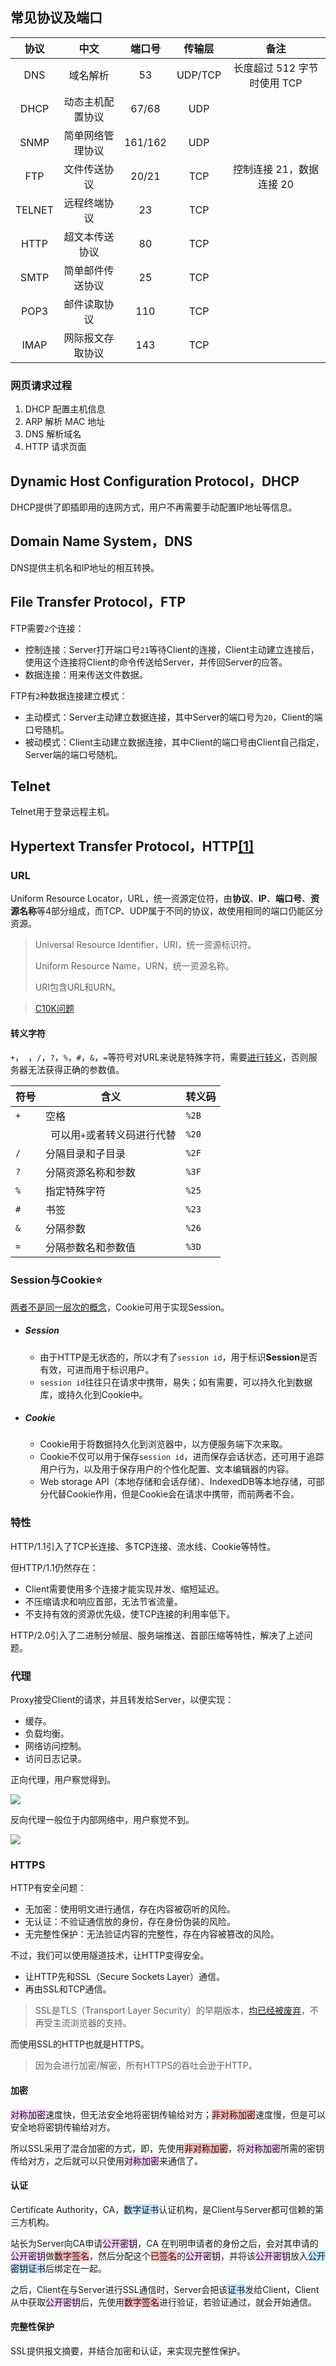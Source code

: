 ## 常见协议及端口

|  协议  |       中文       | 端口号  | 传输层  |            备注             |
| :----: | :--------------: | :-----: | :-----: | :-------------------------: |
|  DNS   |     域名解析     |   53    | UDP/TCP | 长度超过 512 字节时使用 TCP |
|  DHCP  | 动态主机配置协议 |  67/68  |   UDP   |                             |
|  SNMP  | 简单网络管理协议 | 161/162 |   UDP   |                             |
|  FTP   |   文件传送协议   |  20/21  |   TCP   |  控制连接 21，数据连接 20   |
| TELNET |   远程终端协议   |   23    |   TCP   |                             |
|  HTTP  |  超文本传送协议  |   80    |   TCP   |                             |
|  SMTP  | 简单邮件传送协议 |   25    |   TCP   |                             |
|  POP3  |   邮件读取协议   |   110   |   TCP   |                             |
|  IMAP  | 网际报文存取协议 |   143   |   TCP   |                             |

### 网页请求过程

1. DHCP 配置主机信息
2. ARP 解析 MAC 地址
3. DNS 解析域名
4. HTTP 请求页面



## Dynamic Host Configuration Protocol，DHCP

DHCP提供了即插即用的连网方式，用户不再需要手动配置IP地址等信息。



## Domain Name System，DNS

DNS提供主机名和IP地址的相互转换。



## File Transfer Protocol，FTP

FTP需要`2`个连接：

- 控制连接：Server打开端口号`21`等待Client的连接，Client主动建立连接后，使用这个连接将Client的命令传送给Server，并传回Server的应答。
- 数据连接：用来传送文件数据。

FTP有`2`种数据连接建立模式：

- 主动模式：Server主动建立数据连接，其中Server的端口号为`20`，Client的端口号随机。
- 被动模式：Client主动建立数据连接，其中Client的端口号由Client自己指定，Server端的端口号随机。



## Telnet

Telnet用于登录远程主机。



## Hypertext Transfer Protocol，HTTP[[1]](http://www.cyc2018.xyz/计算机基础/HTTP/HTTP.html)

### URL

Uniform Resource Locator，URL，统一资源定位符，由**协议**、**IP**、**端口号**、**资源名称**等4部分组成，而TCP、UDP属于不同的协议，故使用相同的端口仍能区分资源。

> Universal Resource Identifier，URI，统一资源标识符。
>
> Uniform Resource Name，URN，统一资源名称。
>
> URI包含URL和URN。

> [C10K问题](http://www.52im.net/thread-566-1-1.html)

#### 转义字符

`+`，` `，`/`，`?`，`%`，`#`，`&`，`=`等符号对URL来说是特殊字符，需要[进行转义](https://developer.aliyun.com/article/618753)，否则服务器无法获得正确的参数值。

| 符号 | 含义                           | 转义码 |
| ---- | ------------------------------ | ------ |
| `+`  | 空格                           | `%2B`  |
| ` `  | ` `可以用`+`或者转义码进行代替 | `%20`  |
| `/`  | 分隔目录和子目录               | `%2F`  |
| `?`  | 分隔资源名称和参数             | `%3F`  |
| `%`  | 指定特殊字符                   | `%25`  |
| `#`  | 书签                           | `%23`  |
| `&`  | 分隔参数                       | `%26`  |
| `=`  | 分隔参数名和参数值             | `%3D`  |

### Session与Cookie⭐

[两者不是同一层次的概念](https://www.zhihu.com/question/19786827/answer/84540780)，Cookie可用于实现Session。

- ##### Session

  - 由于HTTP是无状态的，所以才有了`session id`，用于标识**Session**是否有效，可进而用于标识用户。
  - `session id`往往只在请求中携带，易失；如有需要，可以持久化到数据库，或持久化到Cookie中。

- ##### Cookie

  - Cookie用于将数据持久化到浏览器中，以方便服务端下次来取。
  - Cookie不仅可以用于保存`session id`，进而保存会话状态，还可用于追踪用户行为，以及用于保存用户的个性化配置、文本编辑器的内容。
  - Web storage API（本地存储和会话存储）、IndexedDB等本地存储，可部分代替Cookie作用，但是Cookie会在请求中携带，而前两者不会。

### 特性

HTTP/1.1引入了TCP长连接、多TCP连接、流水线、Cookie等特性。

但HTTP/1.1仍然存在：

- Client需要使用多个连接才能实现并发、缩短延迟。
- 不压缩请求和响应首部，无法节省流量。
- 不支持有效的资源优先级，使TCP连接的利用率低下。

HTTP/2.0引入了二进制分帧层、服务端推送、首部压缩等特性，解决了上述问题。

### 代理

Proxy接受Client的请求，并且转发给Server，以便实现：

- 缓存。
- 负载均衡。
- 网络访问控制。
- 访问日志记录。

正向代理，用户察觉得到。

![](../images/4/forward-proxy.png)

反向代理一般位于内部网络中，用户察觉不到。

![](../images/4/reverse-proxy.png)

### HTTPS

HTTP有安全问题：

- 无加密：使用明文进行通信，存在内容被窃听的风险。
- 无认证：不验证通信放的身份，存在身份伪装的风险。
- 无完整性保护：无法验证内容的完整性，存在内容被篡改的风险。

不过，我们可以使用隧道技术，让HTTP变得安全。

- 让HTTP先和SSL（Secure Sockets Layer）通信。
- 再由SSL和TCP通信。

> SSL是TLS（Transport Layer Security）的早期版本，[均已经被废弃](https://hit-alibaba.github.io/interview/basic/network/HTTPS.html)，不再受主流浏览器的支持。

而使用SSL的HTTP也就是HTTPS。

> 因为会进行加密/解密，所有HTTPS的吞吐会逊于HTTP。

#### 加密

<span style=background:#f8d2ff>对称加密</span>速度快，但无法安全地将密钥传输给对方；<span style=background:#ffb8b8>非对称加密</span>速度慢，但是可以安全地将密钥传输给对方。

所以SSL采用了混合加密的方式，即，先使用<span style=background:#ffb8b8>非对称加密</span>，将<span style=background:#f8d2ff>对称加密</span>所需的密钥传给对方，之后就可以只使用<span style=background:#f8d2ff>对称加密</span>来通信了。

#### 认证

Certificate Authority，CA，<span style=background:#c2e2ff>数字证书</span>认证机构，是Client与Server都可信赖的第三方机构。

站长为Server向CA申请<span style=background:#f8d2ff>公开密钥</span>，CA 在判明申请者的身份之后，会对其申请的<span style=background:#f8d2ff>公开密钥</span>做<span style=background:#ffb8b8>数字签名</span>，然后分配这个<span style=background:#ffb8b8>已签名</span>的<span style=background:#f8d2ff>公开密钥</span>，并将该<span style=background:#f8d2ff>公开密钥</span>放入<span style=background:#c2e2ff>公开密钥证书</span>后绑定在一起。

之后，Client在与Server进行SSL通信时，Server会把该<span style=background:#c2e2ff>证书</span>发给Client，Client从中获取<span style=background:#f8d2ff>公开密钥</span>后，先使用<span style=background:#ffb8b8>数字签名</span>进行验证，若验证通过，就会开始通信。

#### 完整性保护

SSL提供报文摘要，并结合加密和认证，来实现完整性保护。


